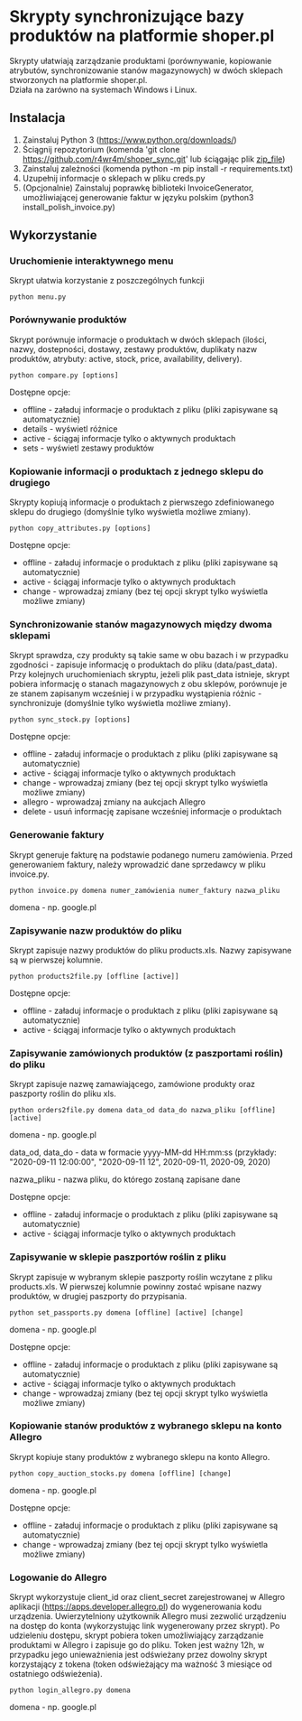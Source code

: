 # Skrypty synchronizujące bazy produktów na platformie shoper.pl
Skrypty ułatwiają zarządzanie produktami (porównywanie, kopiowanie atrybutów, synchronizowanie stanów magazynowych) w dwóch sklepach stworzonych na platformie shoper.pl.  
Działa na zarówno na systemach Windows i Linux.

## Instalacja
1. Zainstaluj Python 3 (https://www.python.org/downloads/)
2. Ściągnij repozytorium (komenda 'git clone https://github.com/r4wr4m/shoper_sync.git' lub ściągając plik [zip_file](https://github.com/r4wr4m/shoper_sync/archive/master.zip "repo"))
3. Zainstaluj zależności (komenda python -m pip install -r requirements.txt)
4. Uzupełnij informacje o sklepach w pliku creds.py
5. (Opcjonalnie) Zainstaluj poprawkę biblioteki InvoiceGenerator, umożliwiającej generowanie faktur w języku polskim (python3 install_polish_invoice.py)

## Wykorzystanie

### Uruchomienie interaktywnego menu 
Skrypt ułatwia korzystanie z poszczególnych funkcji

```python menu.py```


### Porównywanie produktów
Skrypt porównuje informacje o produktach w dwóch sklepach (ilości, nazwy, dostepności, dostawy, zestawy produktów, duplikaty nazw produktów, atrybuty: active, stock, price, availability, delivery).

```python compare.py [options]```

Dostępne opcje:
* offline - załaduj informacje o produktach z pliku (pliki zapisywane są automatycznie)
* details - wyświetl różnice
* active - ściągaj informacje tylko o aktywnych produktach
* sets - wyświetl zestawy produktów

### Kopiowanie informacji o produktach z jednego sklepu do drugiego
Skrypty kopiują informacje o produktach z pierwszego zdefiniowanego sklepu do drugiego (domyślnie tylko wyświetla możliwe zmiany). 

```python copy_attributes.py [options]```

Dostępne opcje:
* offline - załaduj informacje o produktach z pliku (pliki zapisywane są automatycznie)
* active - ściągaj informacje tylko o aktywnych produktach
* change - wprowadzaj zmiany (bez tej opcji skrypt tylko wyświetla możliwe zmiany)

### Synchronizowanie stanów magazynowych między dwoma sklepami
Skrypt sprawdza, czy produkty są takie same w obu bazach i w przypadku zgodności - zapisuje informację o produktach do pliku (data/past_data). 
Przy kolejnych uruchomieniach skryptu, jeżeli plik past_data istnieje, skrypt pobiera informację o stanach magazynowych z obu sklepów, porównuje je ze stanem zapisanym wcześniej i w przypadku wystąpienia różnic - synchronizuje (domyślnie tylko wyświetla możliwe zmiany).

```python sync_stock.py [options]```

Dostępne opcje:
* offline - załaduj informacje o produktach z pliku (pliki zapisywane są automatycznie)
* active - ściągaj informacje tylko o aktywnych produktach
* change - wprowadzaj zmiany (bez tej opcji skrypt tylko wyświetla możliwe zmiany)
* allegro - wprowadzaj zmiany na aukcjach Allegro
* delete - usuń informację zapisane wcześniej informacje o produktach

### Generowanie faktury
Skrypt generuje fakturę na podstawie podanego numeru zamówienia. Przed generowaniem faktury, należy wprowadzić dane sprzedawcy w pliku invoice.py.

```python invoice.py domena numer_zamówienia numer_faktury nazwa_pliku```

domena - np. google.pl

### Zapisywanie nazw produktów do pliku
Skrypt zapisuje nazwy produktów do pliku products.xls.
Nazwy zapisywane są w pierwszej kolumnie.

```python products2file.py [offline [active]]```

Dostępne opcje:
* offline - załaduj informacje o produktach z pliku (pliki zapisywane są automatycznie)
* active - ściągaj informacje tylko o aktywnych produktach

### Zapisywanie zamówionych produktów (z paszportami roślin) do pliku
Skrypt zapisuje nazwę zamawiającego, zamówione produkty oraz paszporty roślin do pliku xls.

```python orders2file.py domena data_od data_do nazwa_pliku [offline] [active]```

domena - np. google.pl

data_od, data_do - data w formacie yyyy-MM-dd HH:mm:ss (przykłady: "2020-09-11 12:00:00", "2020-09-11 12", 2020-09-11, 2020-09, 2020)

nazwa_pliku - nazwa pliku, do którego zostaną zapisane dane

Dostępne opcje:
* offline - załaduj informacje o produktach z pliku (pliki zapisywane są automatycznie)
* active - ściągaj informacje tylko o aktywnych produktach

### Zapisywanie w sklepie paszportów roślin z pliku
Skrypt zapisuje w wybranym sklepie paszporty roślin wczytane z pliku products.xls. 
W pierwszej kolumnie powinny zostać wpisane nazwy produktów, w drugiej paszporty do przypisania.

```python set_passports.py domena [offline] [active] [change]```

domena - np. google.pl

Dostępne opcje:
* offline - załaduj informacje o produktach z pliku (pliki zapisywane są automatycznie)
* active - ściągaj informacje tylko o aktywnych produktach
* change - wprowadzaj zmiany (bez tej opcji skrypt tylko wyświetla możliwe zmiany)

### Kopiowanie stanów produktów z wybranego sklepu na konto Allegro
Skrypt kopiuje stany produktów z wybranego sklepu na konto Allegro.

```python copy_auction_stocks.py domena [offline] [change]```

domena - np. google.pl

Dostępne opcje:
* offline - załaduj informacje o produktach z pliku (pliki zapisywane są automatycznie)
* change - wprowadzaj zmiany (bez tej opcji skrypt tylko wyświetla możliwe zmiany)

### Logowanie do Allegro
Skrypt wykorzystuje client_id oraz client_secret zarejestrowanej w Allegro aplikacji (https://apps.developer.allegro.pl) do wygenerowania kodu urządzenia. Uwierzytelniony użytkownik Allegro musi zezwolić urządzeniu na dostęp do konta (wykorzystując link wygenerowany przez skrypt). Po udzieleniu dostępu, skrypt pobiera token umożliwiający zarządzanie produktami w Allegro i zapisuje go do pliku. Token jest ważny 12h, w przypadku jego unieważnienia jest odświeżany przez dowolny skrypt korzystający z tokena (token odświeżający ma ważność 3 miesiące od ostatniego odświeżenia).

```python login_allegro.py domena```

domena - np. google.pl


